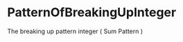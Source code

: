 PatternOfBreakingUpInteger
==========================

The breaking up pattern integer ( Sum Pattern ) 
